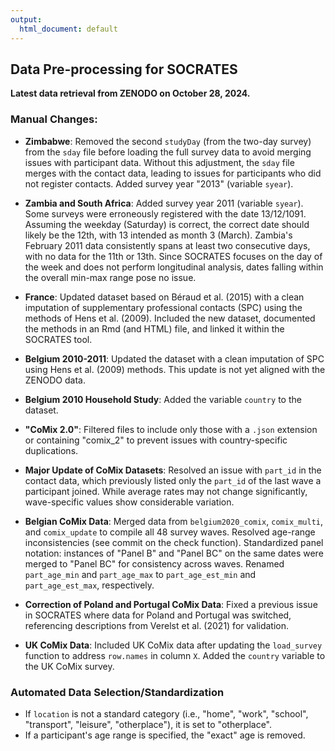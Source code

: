 ```yaml
---
output:
  html_document: default
---
```


## Data Pre-processing for SOCRATES

**Latest data retrieval from ZENODO on October 28, 2024.**

### Manual Changes:

- **Zimbabwe**: Removed the second `studyDay` (from the two-day survey) from the `sday` file before loading the full survey data to avoid merging issues with participant data. Without this adjustment, the `sday` file merges with the contact data, leading to issues for participants who did not register contacts. Added survey year "2013" (variable `syear`).

- **Zambia and South Africa**: Added survey year 2011 (variable `syear`). Some surveys were erroneously registered with the date 13/12/1091. Assuming the weekday (Saturday) is correct, the correct date should likely be the 12th, with 13 intended as month 3 (March). Zambia's February 2011 data consistently spans at least two consecutive days, with no data for the 11th or 13th. Since SOCRATES focuses on the day of the week and does not perform longitudinal analysis, dates falling within the overall min-max range pose no issue.

- **France**: Updated dataset based on Béraud et al. (2015) with a clean imputation of supplementary professional contacts (SPC) using the methods of Hens et al. (2009). Included the new dataset, documented the methods in an Rmd (and HTML) file, and linked it within the SOCRATES tool.

- **Belgium 2010-2011**: Updated the dataset with a clean imputation of SPC using Hens et al. (2009) methods. This update is not yet aligned with the ZENODO data.

- **Belgium 2010 Household Study**: Added the variable `country` to the dataset.


- **"CoMix 2.0"**: Filtered files to include only those with a `.json` extension or containing "comix_2" to prevent issues with country-specific duplications.

- **Major Update of CoMix Datasets**: Resolved an issue with `part_id` in the contact data, which previously listed only the `part_id` of the last wave a participant joined. While average rates may not change significantly, wave-specific values show considerable variation.

- **Belgian CoMix Data**: Merged data from `belgium2020_comix`, `comix_multi`, and `comix_update` to compile all 48 survey waves. Resolved age-range inconsistencies (see commit on the check function). Standardized panel notation: instances of "Panel B" and "Panel BC" on the same dates were merged to "Panel BC" for consistency across waves. Renamed `part_age_min` and `part_age_max` to `part_age_est_min` and `part_age_est_max`, respectively.

- **Correction of Poland and Portugal CoMix Data**: Fixed a previous issue in SOCRATES where data for Poland and Portugal was switched, referencing descriptions from Verelst et al. (2021) for validation.

- **UK CoMix Data**: Included UK CoMix data after updating the `load_survey` function to address `row.names` in column `X`. Added the `country` variable to the UK CoMix survey.

### Automated Data Selection/Standardization
- If `location` is not a standard category (i.e., "home", "work", "school", "transport", "leisure", "otherplace"), it is set to "otherplace".
- If a participant's age range is specified, the "exact" age is removed.

